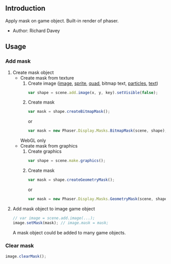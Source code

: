 ## Introduction

Apply mask on game object. Built-in render of phaser.

- Author: Richard Davey

## Usage

### Add mask

1. Create mask object
    - Create mask from texture
        1. Create image ([image](image.md), [sprite](sprite.md), [quad](quad.md), bitmap text, [particles](particles.md), [text](text.md))
            ```javascript
            var shape = scene.add.image(x, y, key).setVisible(false);
            ```
        1. Create mask
            ```javascript
            var mask = shape.createBitmapMask();
            ```
            or
            ```javascript
            var mask = new Phaser.Display.Masks.BitmapMask(scene, shape);
            ```
        WebGL only
    - Create mask from graphics
        1. Create graphics
            ```javascript
            var shape = scene.make.graphics();
            ```
        1. Create mask
            ```javascript
            var mask = shape.createGeometryMask();
            ```
            or
            ```javascript
            var mask = new Phaser.Display.Masks.GeometryMask(scene, shape);
            ```
1. Add mask object to image game object
    ```javascript
    // var image = scene.add.image(...);
    image.setMask(mask); // image.mask = mask;
    ```
    A mask object could be added to many game objects.

### Clear mask

```javascript
image.clearMask();
```